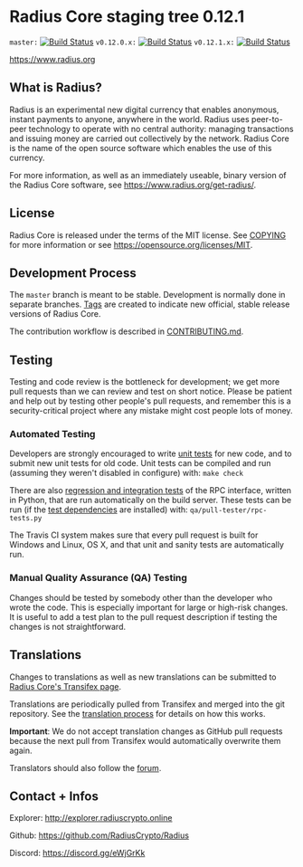 Radius Core staging tree 0.12.1
===============================

`master:` [![Build Status](https://travis-ci.org/radiuspay/radius.svg?branch=master)](https://travis-ci.org/radiuspay/radius) `v0.12.0.x:` [![Build Status](https://travis-ci.org/radiuspay/radius.svg?branch=v0.12.0.x)](https://travis-ci.org/radiuspay/radius/branches) `v0.12.1.x:` [![Build Status](https://travis-ci.org/radiuspay/radius.svg?branch=v0.12.1.x)](https://travis-ci.org/radiuspay/radius/branches)

https://www.radius.org


What is Radius?
----------------

Radius is an experimental new digital currency that enables anonymous, instant
payments to anyone, anywhere in the world. Radius uses peer-to-peer technology
to operate with no central authority: managing transactions and issuing money
are carried out collectively by the network. Radius Core is the name of the open
source software which enables the use of this currency.

For more information, as well as an immediately useable, binary version of
the Radius Core software, see https://www.radius.org/get-radius/.


License
-------

Radius Core is released under the terms of the MIT license. See [COPYING](COPYING) for more
information or see https://opensource.org/licenses/MIT.

Development Process
-------------------

The `master` branch is meant to be stable. Development is normally done in separate branches.
[Tags](https://github.com/radiuspay/radius/tags) are created to indicate new official,
stable release versions of Radius Core.

The contribution workflow is described in [CONTRIBUTING.md](CONTRIBUTING.md).

Testing
-------

Testing and code review is the bottleneck for development; we get more pull
requests than we can review and test on short notice. Please be patient and help out by testing
other people's pull requests, and remember this is a security-critical project where any mistake might cost people
lots of money.

### Automated Testing

Developers are strongly encouraged to write [unit tests](/doc/unit-tests.md) for new code, and to
submit new unit tests for old code. Unit tests can be compiled and run
(assuming they weren't disabled in configure) with: `make check`

There are also [regression and integration tests](/qa) of the RPC interface, written
in Python, that are run automatically on the build server.
These tests can be run (if the [test dependencies](/qa) are installed) with: `qa/pull-tester/rpc-tests.py`

The Travis CI system makes sure that every pull request is built for Windows
and Linux, OS X, and that unit and sanity tests are automatically run.

### Manual Quality Assurance (QA) Testing

Changes should be tested by somebody other than the developer who wrote the
code. This is especially important for large or high-risk changes. It is useful
to add a test plan to the pull request description if testing the changes is
not straightforward.

Translations
------------

Changes to translations as well as new translations can be submitted to
[Radius Core's Transifex page](https://www.transifex.com/projects/p/radius/).

Translations are periodically pulled from Transifex and merged into the git repository. See the
[translation process](doc/translation_process.md) for details on how this works.

**Important**: We do not accept translation changes as GitHub pull requests because the next
pull from Transifex would automatically overwrite them again.

Translators should also follow the [forum](https://www.radius.org/forum/topic/radius-worldwide-collaboration.88/).

Contact + Infos
---------------

Explorer: http://explorer.radiuscrypto.online

Github: https://github.com/RadiusCrypto/Radius

Discord: https://discord.gg/eWjGrKk
